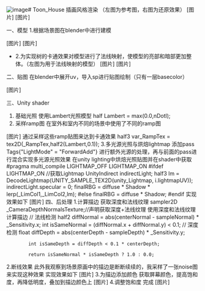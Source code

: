 ![image](https://github.com/junyangtong/Toon_House/assets/135015047/6201e582-49e4-4eb9-b317-d395798eee1f)# Toon_House
插画风格渲染
（左图为参考图，右图为还原效果）
[图片]
[图片]

一、模型
1.根据场景图在blender中进行建模
 
[图片]
[图片]
- 2.为实现树的卡通效果对模型进行了法线映射，使模型的亮部和暗部更加整体。（左图为用于法线映射的模型）
[图片]
[图片]

二、贴图
在blender中展开uv，导入sp进行贴图绘制（只有一层basecolor）
 
[图片]

三、Unity shader
1. 基础光照
使用Lambert光照模型
half Lambert = max(0.0,nDotl);
2. 采样ramp图
在室外和室内不同的场景中使用了不同的ramp图
 
[图片]
通过采样这些ramp贴图来达到卡通效果
half3 var_RampTex = tex2D(_RampTex,half2(Lambert,0.1));
3.多光源光照与烘焙lightmap
添加pass
Tags{"LightMode" = "ForwardAdd"}
进行额外光源的处理，再与前面的pass进行混合实现多光源光照效果
在unity lighting中烘焙光照贴图并在shader中获取
 #pragma multi_compile LIGHTMAP_OFF LIGHTMAP_ON 
#ifdef LIGHTMAP_ON //获取Lightmap
                UnityIndirect indirectLight;
                half3 lm = DecodeLightmap(UNITY_SAMPLE_TEX2D(unity_Lightmap, i.lightmapUV));
                indirectLight.specular = 0;
                finalRBG = diffuse * Shadow * lerp(_LimCol1,_LimCol2,lm);
                #else
                finalRBG = diffuse * Shadow;
                #endif 
实现效果如下
[图片]
四、后处理
1.计算描边
获取深度和法线纹理
sampler2D _CameraDepthNormalsTexture;//声明获取深度+法线纹理
使用深度和法线纹理计算描边
// 法线检测
            half2 diffNormal = abs(centerNormal - sampleNormal) * _Sensitivity.x;
            int isSameNormal = (diffNormal.x + diffNormal.y) < 0.1;
            // 深度检测
            float diffDepth = abs(centerDepth - sampleDepth) * _Sensitivity.y;
 
            int isSameDepth = diffDepth < 0.1 * centerDepth;
            
            return isSameNormal * isSameDepth ? 1.0 : 0.0;
2.断线效果
此外我观察到场景原画中的描边是断断续续的，我采样了一张noise图来实现这种效果
实现效果如下
[图片]
3.为描边添加颜色
获取屏幕颜色，提高饱和度，再降低明度，叠加到描边颜色上
[图片]
4.调整饱和度
完成
[图片]
